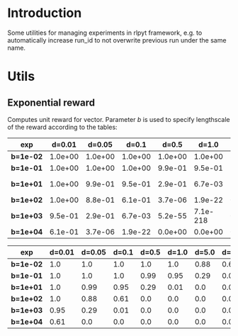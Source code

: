 # Introduction
Some utilities for managing experiments in rlpyt framework, e.g. to automatically increase run_id to not overwrite previous run under the same name.


# Utils
## Exponential reward

Computes unit reward for vector. Parameter _b_ is used to specify lengthscale of the reward according to the tables:

exp | d=0.01 | d=0.05 | d=0.1 | d=0.5 | d=1.0 | d=5.0 | d=10.0
--- | --- | --- | --- | --- | --- | --- | ---
**b=1e-02** | 1.0e+00 | 1.0e+00 | 1.0e+00 | 1.0e+00 | 1.0e+00 | 8.8e-01 | 6.1e-01
**b=1e-01** | 1.0e+00 | 1.0e+00 | 1.0e+00 | 9.9e-01 | 9.5e-01 | 2.9e-01 | 6.7e-03
**b=1e+01** | 1.0e+00 | 9.9e-01 | 9.5e-01 | 2.9e-01 | 6.7e-03 | 5.2e-55 | 7.1e-218
**b=1e+02** | 1.0e+00 | 8.8e-01 | 6.1e-01 | 3.7e-06 | 1.9e-22 | 0.0e+00 | 0.0e+00
**b=1e+03** | 9.5e-01 | 2.9e-01 | 6.7e-03 | 5.2e-55 | 7.1e-218 | 0.0e+00 | 0.0e+00
**b=1e+04** | 6.1e-01 | 3.7e-06 | 1.9e-22 | 0.0e+00 | 0.0e+00 | 0.0e+00 | 0.0e+00

exp | d=0.01 | d=0.05 | d=0.1 | d=0.5 | d=1.0 | d=5.0 | d=10.0
--- | --- | --- | --- | --- | --- | --- | ---
**b=1e-02** | 1.0 | 1.0 | 1.0 | 1.0 | 1.0 | 0.88 | 0.61
**b=1e-01** | 1.0 | 1.0 | 1.0 | 0.99 | 0.95 | 0.29 | 0.01
**b=1e+01** | 1.0 | 0.99 | 0.95 | 0.29 | 0.01 | 0.0 | 0.0
**b=1e+02** | 1.0 | 0.88 | 0.61 | 0.0 | 0.0 | 0.0 | 0.0
**b=1e+03** | 0.95 | 0.29 | 0.01 | 0.0 | 0.0 | 0.0 | 0.0
**b=1e+04** | 0.61 | 0.0 | 0.0 | 0.0 | 0.0 | 0.0 | 0.0